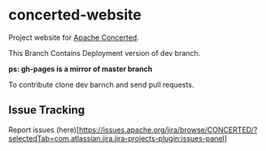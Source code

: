 # concerted-website
Project website for [Apache Concerted](http://incubator.apache.org/projects/concerted.html).

This Branch Contains Deployment version of dev branch.

**ps: gh-pages is a mirror of master branch**

To contribute clone dev barnch and send pull requests.

## Issue Tracking

Report issues (here)[https://issues.apache.org/jira/browse/CONCERTED/?selectedTab=com.atlassian.jira.jira-projects-plugin:issues-panel]
